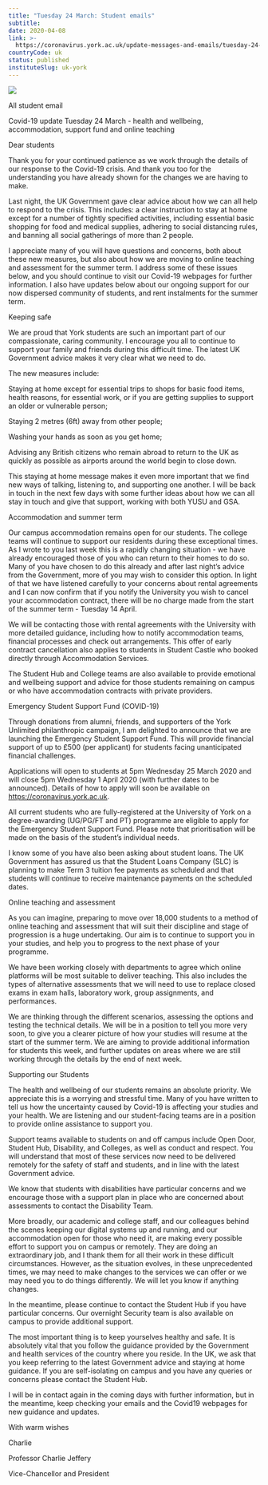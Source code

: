 ```yaml
---
title: "Tuesday 24 March: Student emails"
subtitle: 
date: 2020-04-08
link: >-
  https://coronavirus.york.ac.uk/update-messages-and-emails/tuesday-24-march-student-emails
countryCode: uk
status: published
instituteSlug: uk-york
---
```

![](https://lh4.googleusercontent.com/7SFGerL1e8_nNxORbP09lqQKO3XfKs_ZGtlynsgKlkeRulD3ck1QvA1B5Ziz36qnTAnxWYwpUxAJ68Lu6xrye4B_Q2yQVnAt)

All student email

Covid-19 update Tuesday 24 March - health and wellbeing, accommodation, support fund and online teaching

Dear students

Thank you for your continued patience as we work through the details of our response to the Covid-19 crisis. And thank you too for the understanding you have already shown for the changes we are having to make.

Last night, the UK Government gave clear advice about how we can all help to respond to the crisis. This includes: a clear instruction to stay at home except for a number of tightly specified activities, including essential basic shopping for food and medical supplies, adhering to social distancing rules, and banning all social gatherings of more than 2 people.

I appreciate many of you will have questions and concerns, both about these new measures, but also about how we are moving to online teaching and assessment for the summer term. I address some of these issues below, and you should continue to visit our Covid-19 webpages for further information. I also have updates below about our ongoing support for our now dispersed community of students, and rent instalments for the summer term.

Keeping safe

We are proud that York students are such an important part of our compassionate, caring community. I encourage you all to continue to support your family and friends during this difficult time. The latest UK Government advice makes it very clear what we need to do.

The new measures include:

Staying at home except for essential trips to shops for basic food items, health reasons, for essential work, or if you are getting supplies to support an older or vulnerable person;

Staying 2 metres (6ft) away from other people;

Washing your hands as soon as you get home;

Advising any British citizens who remain abroad to return to the UK as quickly as possible as airports around the world begin to close down.

This staying at home message makes it even more important that we find new ways of talking, listening to, and supporting one another. I will be back in touch in the next few days with some further ideas about how we can all stay in touch and give that support, working with both YUSU and GSA.

Accommodation and summer term

Our campus accommodation remains open for our students. The college teams will continue to support our residents during these exceptional times. As I wrote to you last week this is a rapidly changing situation - we have already encouraged those of you who can return to their homes to do so. Many of you have chosen to do this already and after last night’s advice from the Government, more of you may wish to consider this option. In light of that we have listened carefully to your concerns about rental agreements and I can now confirm that if you notify the University you wish to cancel your accommodation contract, there will be no charge made from the start of the summer term - Tuesday 14 April.

We will be contacting those with rental agreements with the University with more detailed guidance, including how to notify accommodation teams, financial processes and check out arrangements. This offer of early contract cancellation also applies to students in Student Castle who booked directly through Accommodation Services.

The Student Hub and College teams are also available to provide emotional and wellbeing support and advice for those students remaining on campus or who have accommodation contracts with private providers.

Emergency Student Support Fund (COVID-19)

Through donations from alumni, friends, and supporters of the York Unlimited philanthropic campaign, I am delighted to announce that we are launching the Emergency Student Support Fund. This will provide financial support of up to £500 (per applicant) for students facing unanticipated financial challenges.

Applications will open to students at 5pm Wednesday 25 March 2020 and will close 5pm Wednesday 1 April 2020 (with further dates to be announced). Details of how to apply will soon be available on https://coronavirus.york.ac.uk.

All current students who are fully-registered at the University of York on a degree-awarding (UG/PG/FT and PT) programme are eligible to apply for the Emergency Student Support Fund. Please note that prioritisation will be made on the basis of the student’s individual needs.

I know some of you have also been asking about student loans. The UK Government has assured us that the Student Loans Company (SLC) is planning to make Term 3 tuition fee payments as scheduled and that students will continue to receive maintenance payments on the scheduled dates.

Online teaching and assessment

As you can imagine, preparing to move over 18,000 students to a method of online teaching and assessment that will suit their discipline and stage of progression is a huge undertaking. Our aim is to continue to support you in your studies, and help you to progress to the next phase of your programme.

We have been working closely with departments to agree which online platforms will be most suitable to deliver teaching. This also includes the types of alternative assessments that we will need to use to replace closed exams in exam halls, laboratory work, group assignments, and performances.

We are thinking through the different scenarios, assessing the options and testing the technical details. We will be in a position to tell you more very soon, to give you a clearer picture of how your studies will resume at the start of the summer term. We are aiming to provide additional information for students this week, and further updates on areas where we are still working through the details by the end of next week.

Supporting our Students

The health and wellbeing of our students remains an absolute priority. We appreciate this is a worrying and stressful time. Many of you have written to tell us how the uncertainty caused by Covid-19 is affecting your studies and your health. We are listening and our student-facing teams are in a position to provide online assistance to support you.

Support teams available to students on and off campus include Open Door, Student Hub, Disability, and Colleges, as well as conduct and respect. You will understand that most of these services now need to be delivered remotely for the safety of staff and students, and in line with the latest Government advice.

We know that students with disabilities have particular concerns and we encourage those with a support plan in place who are concerned about assessments to contact the Disability Team.

More broadly, our academic and college staff, and our colleagues behind the scenes keeping our digital systems up and running, and our accommodation open for those who need it, are making every possible effort to support you on campus or remotely. They are doing an extraordinary job, and I thank them for all their work in these difficult circumstances. However, as the situation evolves, in these unprecedented times, we may need to make changes to the services we can offer or we may need you to do things differently. We will let you know if anything changes.

In the meantime, please continue to contact the Student Hub if you have particular concerns. Our overnight Security team is also available on campus to provide additional support.

The most important thing is to keep yourselves healthy and safe. It is absolutely vital that you follow the guidance provided by the Government and health services of the country where you reside. In the UK, we ask that you keep referring to the latest Government advice and staying at home guidance. If you are self-isolating on campus and you have any queries or concerns please contact the Student Hub.

I will be in contact again in the coming days with further information, but in the meantime, keep checking your emails and the Covid19 webpages for new guidance and updates.

With warm wishes





Charlie

Professor Charlie Jeffery

Vice-Chancellor and President